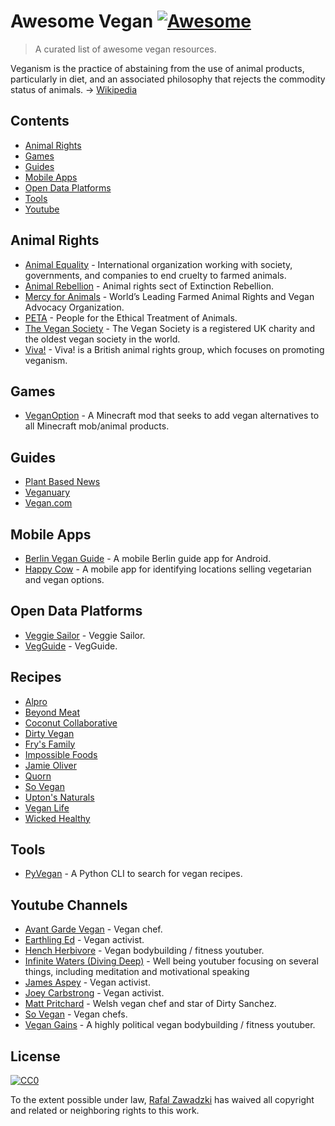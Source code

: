 # Awesome Vegan [![Awesome](https://cdn.rawgit.com/sindresorhus/awesome/d7305f38d29fed78fa85652e3a63e154dd8e8829/media/badge.svg)](https://github.com/sindresorhus/awesome)

> A curated list of awesome vegan resources.

Veganism is the practice of abstaining from the use of animal products, particularly in diet, and an associated philosophy that rejects the commodity status of animals. -> [Wikipedia](https://en.wikipedia.org/wiki/Veganism)

## Contents

 - [Animal Rights](#animal-rights)
 - [Games](#games)
 - [Guides](#guides)
 - [Mobile Apps](#mobile-apps)
 - [Open Data Platforms](#open-data-platforms)
 - [Tools](#tools)
 - [Youtube](#youtube-channels)

## Animal Rights

* [Animal Equality](https://animalequality.org/) - International organization working with society, governments, and companies to end cruelty to farmed animals.
* [Animal Rebellion](http://www.animalrebellion.org/) - Animal rights sect of Extinction Rebellion.
* [Mercy for Animals](https://mercyforanimals.org/) - World’s Leading Farmed Animal Rights and Vegan Advocacy Organization.
* [PETA](https://www.peta.org/) - People for the Ethical Treatment of Animals.
* [The Vegan Society](https://www.vegansociety.com/) - The Vegan Society is a registered UK charity and the oldest vegan society in the world.
* [Viva!](https://www.viva.org.uk/) - Viva! is a British animal rights group, which focuses on promoting veganism.

## Games

* [VeganOption](https://www.github.com/squeek502/VeganOption) - A Minecraft mod that seeks to add vegan alternatives to all Minecraft mob/animal products.

## Guides
* [Plant Based News](https://www.plantbasednews.org/)
* [Veganuary](https://www.veganuary.com/starter-kit/)
* [Vegan.com](https://www.vegan.com/ultimate-vegan-guide/)

## Mobile Apps
 
 * [Berlin Vegan Guide](https://www.github.com/Berlin-Vegan/berlin-vegan-guide) - A mobile Berlin guide app for Android.
 * [Happy Cow](https://www.happycow.net/mobile) - A mobile app for identifying locations selling vegetarian and vegan options.

## Open Data Platforms

* [Veggie Sailor](https://www.veggiesailor.com) - Veggie Sailor.
* [VegGuide](https://www.vegguide.org) - VegGuide.

## Recipes
* [Alpro](https://www.alpro.com/uk/recipe-inspiration)
* [Beyond Meat](https://www.beyondmeat.com/recipes/)
* [Coconut Collaborative](https://coconutco.co.uk/blogs/recipes)
* [Dirty Vegan](https://www.bbc.co.uk/programmes/b0bwz3p5/recipes)
* [Fry's Family](http://fryfamilyfood.com/de/recipes/)
* [Impossible Foods](https://impossiblefoods.com/recipes/)
* [Jamie Oliver](https://www.jamieoliver.com/recipes/category/special-diets/vegan/)
* [Quorn](https://www.quorn.co.uk/recipes/vegan-recipes)
* [So Vegan](https://www.wearesovegan.com/)
* [Upton's Naturals](https://www.uptonsnaturals.com/recipes)
* [Vegan Life](https://www.veganlifemag.com/vegan-recipes/)
* [Wicked Healthy](https://wickedhealthyfood.com/recipes/)

## Tools

* [PyVegan](https://www.github.com/mazulo/pyvegan) - A Python CLI to search for vegan recipes.

## Youtube Channels

* [Avant Garde Vegan](https://www.youtube.com/channel/UCF-ACPYNN0oXD4ihS5mbbmw) - Vegan chef.
* [Earthling Ed](https://www.youtube.com/channel/UCVRrGAcUc7cblUzOhI1KfFg) - Vegan activist.
* [Hench Herbivore](https://www.youtube.com/channel/UC2ZWX3GJfAIeRFWN91t09ww) - Vegan bodybuilding / fitness youtuber.
* [Infinite Waters (Diving Deep)](https://www.youtube.com/user/Kemetprince1) - Well being youtuber focusing on several things, including meditation and motivational speaking
* [James Aspey](https://www.youtube.com/channel/UCcKFPLxaWvKMwbjd5GjhzKg) - Vegan activist.
* [Joey Carbstrong](https://www.youtube.com/channel/UCG6usHVNuRbexyisxE27nDw) - Vegan activist.
* [Matt Pritchard](https://www.youtube.com/channel/UCsTNEhZlO8lM4RUAqc4YkYg) - Welsh vegan chef and star of Dirty Sanchez. 
* [So Vegan](https://www.youtube.com/channel/UCbtL081gMwgoxn3Oz76PyBw) - Vegan chefs.
* [Vegan Gains](https://www.youtube.com/channel/UCr2eKhGzPhN5RPVk5dd5o3g) - A highly political vegan bodybuilding / fitness youtuber.


## License

[![CC0](http://mirrors.creativecommons.org/presskit/buttons/88x31/svg/cc-zero.svg)](https://creativecommons.org/publicdomain/zero/1.0/)

To the extent possible under law, [Rafal Zawadzki](https://bluszcz.net) has waived all copyright and related or neighboring rights to this work.
